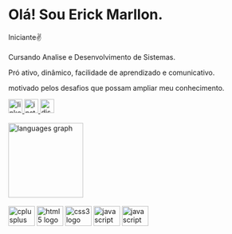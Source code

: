 <h1 align="left">Olá! Sou Erick Marllon.</h1>

<p align="left">Iniciante✌️<br><br>Cursando Analise e Desenvolvimento de Sistemas.<br></p>
<p alingn="left">Pró ativo, dinâmico, facilidade de aprendizado e comunicativo.<br><p> 
<p alingn="left">motivado pelos desafios que possam ampliar meu conhecimento.<br><p> 
<div align="left">
  <a href="https://www.instagram.com/e.marllon_/" target="_blank">
    <img src="https://img.shields.io/static/v1?message=LinkedIn&logo=linkedin&label=&color=0077B5&logoColor=white&labelColor=&style=for-the-badge" height="28" alt="linkedin logo"  />
  </a>
  <a href="https://www.instagram.com/e.marllon_/" target="_blank">
    <img src="https://img.shields.io/static/v1?message=Instagram&logo=instagram&label=&color=E4405F&logoColor=white&labelColor=&style=for-the-badge" height="28" alt="instagram logo"  />
  </a>
  <a href="https://discord.com/channels/@E.Marllon" target="_blank">
    <img src="https://img.shields.io/static/v1?message=Discord&logo=discord&label=&color=7289DA&logoColor=white&labelColor=&style=for-the-badge" height="28" alt="discord logo"  />
  </a>
</div>

<br>

<div align="left">
  
  <img src="https://github-readme-stats.vercel.app/api/top-langs?locale=en&hide_title=false&layout=compact&card_width=320&langs_count=5&theme=github_dark&hide_border=false&username=ErickMarllon" height="150" alt="languages graph"  />
</div>

<br>

<div align="left">
  <img src="https://cdn.jsdelivr.net/gh/devicons/devicon/icons/cplusplus/cplusplus-original.svg" height="40" width="53" alt="cplusplus logo"  />
  <img src="https://cdn.jsdelivr.net/gh/devicons/devicon/icons/html5/html5-original.svg" height="40" width="53" alt="html5 logo"  />
  <img src="https://cdn.jsdelivr.net/gh/devicons/devicon/icons/css3/css3-original.svg" height="40" width="53" alt="css3 logo"  />
  <img src="https://cdn.jsdelivr.net/gh/devicons/devicon/icons/javascript/javascript-original.svg" height="40" width="53" alt="javascript logo"  />
   <img src="https://cdn.jsdelivr.net/gh/devicons/devicon/icons/react/react-original.svg" height="40" width="53" alt="javascript logo"  />
</div>

